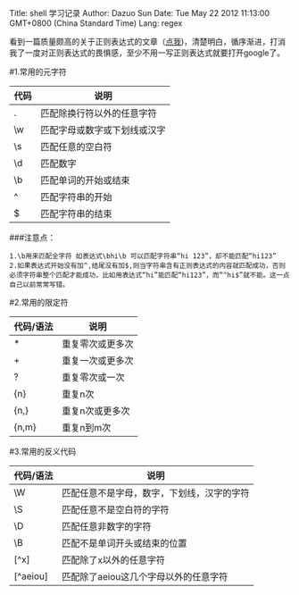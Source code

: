 Title: shell 学习记录
Author: Dazuo Sun
Date: Tue May 22 2012 11:13:00 GMT+0800 (China Standard Time)
Lang: regex

看到一篇质量颇高的关于正则表达式的文章（[点我](http://deerchao.net/tutorials/regex/regex.htm))，清楚明白，循序渐进，打消我了一度对正则表达式的畏惧感，至少不用一写正则表达式就要打开google了。


#1.常用的元字符
<table cellspacing="0">

<thead>

<tr>

<th scope="col">代码</th>



<th scope="col">说明</th>

</tr>

</thead>

<tbody>

<tr>

<td><span class="code">.</span></td>

<td><span class="desc">匹配除换行符以外的任意字符</span></td>



</tr>

<tr>

<td><span class="code">\w</span></td>

<td><span class="desc">匹配字母或数字或下划线或汉字</span></td>

</tr>

<tr>

<td><span class="code">\s</span></td>



<td><span class="desc">匹配任意的空白符</span></td>

</tr>

<tr>

<td><span class="code">\d</span></td>

<td><span class="desc">匹配数字</span></td>

</tr>

<tr>



<td><span class="code">\b</span></td>

<td><span class="desc">匹配单词的开始或结束</span></td>

</tr>

<tr>

<td><span class="code">^</span></td>

<td><span class="desc">匹配字符串的开始</span></td>

</tr>



<tr>

<td><span class="code">$</span></td>

<td><span class="desc">匹配字符串的结束</span></td>

</tr>

</tbody>

</table>
###注意点：

    1.\b用来匹配全字符 如表达式\bhi\b 可以匹配字符串“hi 123”，却不能匹配“hi123”
    2.如果表达式开始没有加^,结尾没有加$,则当字符串含有正则表达式的内容就匹配成功，否则必须字符串整个匹配才能成功，比如用表达式“hi”能匹配“hi123”，而“^hi$”就不能。这一点自己以前常常写错。

#2.常用的限定符
<table cellspacing="0">


<thead>

<tr>

<th scope="col">代码/语法</th>

<th scope="col">说明</th>

</tr>



</thead>

<tbody>

<tr>

<td><span class="code">*</span></td>

<td><span class="desc">重复零次或更多次</span></td>

</tr>

<tr>

<td><span class="code">+</span></td>



<td><span class="desc">重复一次或更多次</span></td>

</tr>

<tr>

<td><span class="code">?</span></td>

<td><span class="desc">重复零次或一次</span></td>

</tr>

<tr>



<td><span class="code">{n}</span></td>

<td><span class="desc">重复n次</span></td>

</tr>

<tr>

<td><span class="code">{n,}</span></td>

<td><span class="desc">重复n次或更多次</span></td>

</tr>



<tr>

<td><span class="code">{n,m}</span></td>

<td><span class="desc">重复n到m次</span></td>

</tr>

</tbody>

</table>

#3.常用的反义代码

<table cellspacing="0">

<thead>

<tr>

<th scope="col">代码/语法</th>



<th scope="col">说明</th>

</tr>

</thead>

<tbody>

<tr>

<td><span class="code">\W</span></td>

<td><span class="desc">匹配任意不是字母，数字，下划线，汉字的字符</span></td>



</tr>

<tr>

<td><span class="code">\S</span></td>

<td><span class="desc">匹配任意不是空白符的字符</span></td>

</tr>

<tr>

<td><span class="code">\D</span></td>



<td><span class="desc">匹配任意非数字的字符</span></td>

</tr>

<tr>

<td><span class="code">\B</span></td>

<td><span class="desc">匹配不是单词开头或结束的位置</span></td>

</tr>

<tr>



<td><span class="code">[^x]</span></td>

<td><span class="desc">匹配除了x以外的任意字符</span></td>

</tr>

<tr>

<td><span class="code">[^aeiou]</span></td>

<td><span class="desc">匹配除了aeiou这几个字母以外的任意字符</span></td>

</tr>



</tbody>

</table>


    







   